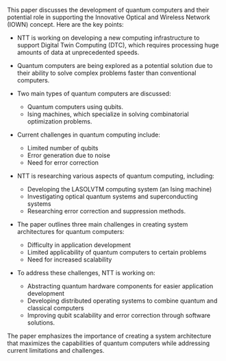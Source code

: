 This paper discusses the development of quantum computers and their potential role in supporting the Innovative Optical and Wireless Network (IOWN) concept. Here are the key points:

- NTT is working on developing a new computing infrastructure to support Digital Twin Computing (DTC), which requires processing huge amounts of data at unprecedented speeds.

- Quantum computers are being explored as a potential solution due to their ability to solve complex problems faster than conventional computers.

- Two main types of quantum computers are discussed:
  - Quantum computers using qubits.
  - Ising machines, which specialize in solving combinatorial optimization problems.

- Current challenges in quantum computing include:
  - Limited number of qubits
  - Error generation due to noise
  - Need for error correction

- NTT is researching various aspects of quantum computing, including:
  - Developing the LASOLVTM computing system (an Ising machine)
  - Investigating optical quantum systems and superconducting systems
  - Researching error correction and suppression methods.

- The paper outlines three main challenges in creating system architectures for quantum computers:
  - Difficulty in application development
  - Limited applicability of quantum computers to certain problems
  - Need for increased scalability

- To address these challenges, NTT is working on:
  - Abstracting quantum hardware components for easier application development
  - Developing distributed operating systems to combine quantum and classical computers
  - Improving qubit scalability and error correction through software solutions.

The paper emphasizes the importance of creating a system architecture that maximizes the capabilities of quantum computers while addressing current limitations and challenges.
